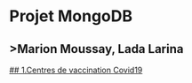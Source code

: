 # Projet MongoDB
## >Marion Moussay, Lada Larina


[## 1.Centres de vaccination Covid19](exo1.md)





